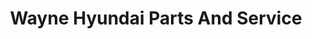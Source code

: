 ---
title: "Wayne Hyundai Parts And Service"
url: /wayne/wayne-hyundai-parts-and-service/
shop: Autoteile
---